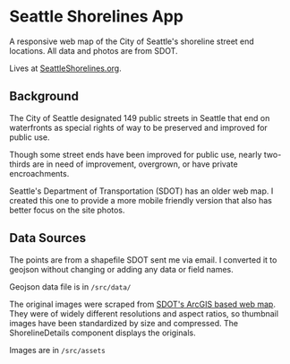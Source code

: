 # Seattle Shorelines App
A responsive web map of the City of Seattle's shoreline street end locations. All data and photos are from SDOT.

Lives at [SeattleShorelines.org](https://www.seattleshorelines.org).

## Background
The City of Seattle designated 149 public streets in Seattle that end on waterfronts as special rights of way to be preserved and improved for public use.

Though some street ends have been improved for public use, nearly two-thirds are in need of improvement, overgrown, or have private encroachments.

Seattle's Department of Transportation (SDOT) has an older web map. I created this one to provide a more mobile friendly version that also has better focus on the site photos.

## Data Sources

The points are from a shapefile SDOT sent me via email. I converted it to geojson without changing or adding any data or field names. 

Geojson data file is in ```/src/data/```

The original images were scraped from [SDOT's ArcGIS based web map](http://seattlecitygis.maps.arcgis.com/home/webmap/viewer.html?webmap=57fc67a4e679415ba3772df17ab6d48c&extent=-122.5985,47.4953,-122.0915,47.7177). They were of widely different resolutions and aspect ratios, so thumbnail images have been standardized by size and compressed. The ShorelineDetails component displays the originals.

Images are in ```/src/assets```

